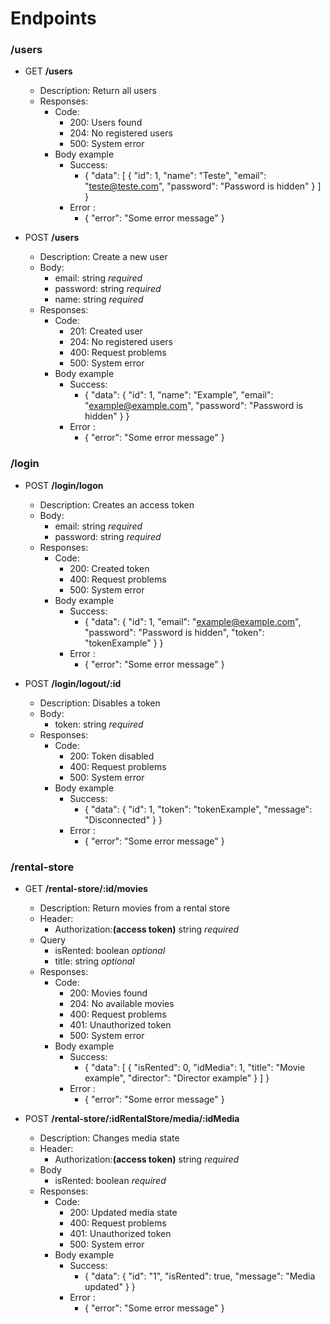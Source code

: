 # Endpoints
### /users
- GET **/users**
  - Description: Return all users
  - Responses:
    - Code:
      - 200: Users found
      - 204: No registered users
      - 500: System error
    - Body example
      - Success: 
        - { "data": [ { "id": 1, "name": "Teste", "email": "teste@teste.com", "password": "Password is hidden" } ] }
      - Error :
        - { "error": "Some error message" }

- POST **/users**
  - Description: Create a new user
  - Body:
    - email: string *required*
    - password: string *required*
    - name: string *required*
  - Responses:
    - Code:
      - 201: Created user
      - 204: No registered users
      - 400: Request problems
      - 500: System error
    - Body example
      - Success: 
        - { "data": { "id": 1, "name": "Example", "email": "example@example.com", "password": "Password is hidden" } }
      - Error :
        - { "error": "Some error message" }

### /login
- POST **/login/logon**
  - Description: Creates an access token
  - Body:
    - email: string *required*
    - password: string *required*
  - Responses:
    - Code:
      - 200: Created token
      - 400: Request problems
      - 500: System error
    - Body example
      - Success: 
        - { "data": { "id": 1, "email": "example@example.com", "password": "Password is hidden", "token": "tokenExample" } }
      - Error :
        - { "error": "Some error message" }

- POST **/login/logout/:id**
  - Description: Disables a token
  - Body:
    - token: string *required*
  - Responses:
    - Code:
      - 200: Token disabled
      - 400: Request problems
      - 500: System error
    - Body example
      - Success: 
        - { "data": { "id": 1, "token": "tokenExample", "message": "Disconnected" } }
      - Error :
        - { "error": "Some error message" }

### /rental-store
- GET **/rental-store/:id/movies**
  - Description: Return movies from a rental store
  - Header:
    - Authorization:**(access token)** string *required*
  - Query
    - isRented: boolean *optional*
    - title: string *optional*
  - Responses:
    - Code:
      - 200: Movies found
      - 204: No available movies
      - 400: Request problems
      - 401: Unauthorized token
      - 500: System error
    - Body example
      - Success: 
        - { "data": [ { "isRented": 0, "idMedia": 1, "title": "Movie example", "director": "Director example" } ] }
      - Error :
        - { "error": "Some error message" }

- POST **/rental-store/:idRentalStore/media/:idMedia**
  - Description: Changes media state
  - Header:
    - Authorization:**(access token)** string *required*
  - Body
    - isRented: boolean *required*
  - Responses:
    - Code:
      - 200: Updated media state
      - 400: Request problems
      - 401: Unauthorized token
      - 500: System error
    - Body example
      - Success: 
        - { "data": { "id": "1", "isRented": true, "message": "Media updated" } }
      - Error :
        - { "error": "Some error message" }

